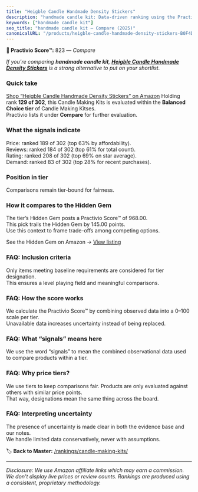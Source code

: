 ```yaml
---
title: "Heigble Candle Handmade Density Stickers"
description: "handmade candle kit: Data-driven ranking using the Practivio Score™. Positioned by quality, value, demand, findability, momentum."
keywords: ["handmade candle kit"]
seo_title: "handmade candle kit — Compare (2025)"
canonicalURL: "/products/heigble-candle-handmade-density-stickers-B0F4DPPWFP/"
---
```


**🛒 Practivio Score™:** 823 — _Compare_


*If you're comparing **handmade candle kit**, **[Heigble Candle Handmade Density Stickers](https://www.amazon.com/dp/B0F4DPPWFP?tag=practivio-20)** is a strong alternative to put on your shortlist.*
### Quick take
[Shop “Heigble Candle Handmade Density Stickers” on Amazon](https://www.amazon.com/dp/B0F4DPPWFP?tag=practivio-20)
Holding rank **129 of 302**, this Candle Making Kits is evaluated within the **Balanced Choice tier** of Candle Making Kitses.  
Practivio lists it under **Compare** for further evaluation.

### What the signals indicate
Price: ranked 189 of 302 (top 63% by affordability).  
Reviews: ranked 184 of 302 (top 61% for total count).  
Rating: ranked 208 of 302 (top 69% on star average).  
Demand: ranked 83 of 302 (top 28% for recent purchases).

### Position in tier
Comparisons remain tier-bound for fairness.

### How it compares to the Hidden Gem
The tier’s Hidden Gem posts a Practivio Score™ of 968.00.  
This pick trails the Hidden Gem by 145.00 points.  
Use this context to frame trade-offs among competing options.  

See the Hidden Gem on Amazon → [View listing](https://www.amazon.com/dp/B09G74PT1J?tag=practivio-20)

### FAQ: Inclusion criteria
Only items meeting baseline requirements are considered for tier designation.  
This ensures a level playing field and meaningful comparisons.

### FAQ: How the score works
We calculate the Practivio Score™ by combining observed data into a 0–100 scale per tier.  
Unavailable data increases uncertainty instead of being replaced.

### FAQ: What “signals” means here
We use the word “signals” to mean the combined observational data used to compare products within a tier.

### FAQ: Why price tiers?
We use tiers to keep comparisons fair. Products are only evaluated against others with similar price points.  
That way, designations mean the same thing across the board.

### FAQ: Interpreting uncertainty
The presence of uncertainty is made clear in both the evidence base and our notes.  
We handle limited data conservatively, never with assumptions.

<!-- Missing template for Compare/CompareWithinPriceClass -->


🏷️ **Back to Master:** [/rankings/candle-making-kits/](/rankings/candle-making-kits/)

---
_Disclosure: We use Amazon affiliate links which may earn a commission. We don’t display live prices or review counts. Rankings are produced using a consistent, proprietary methodology._

